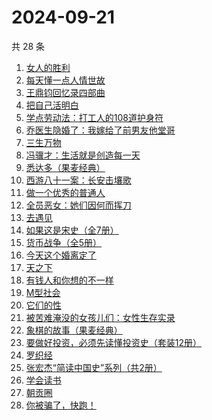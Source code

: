 # 2024-09-21

共 28 条

<!-- BEGIN WEREAD -->
<!-- 最后更新时间 2024-09-21 01:01:11 +0800 -->
1. [女人的胜利](https://weread.qq.com/web/bookDetail/50132dc0813ab937dg0158cf)
1. [每天懂一点人情世故](https://weread.qq.com/web/bookDetail/89c325f0565ef389c40e87c)
1. [王鼎钧回忆录四部曲](https://weread.qq.com/web/bookDetail/e2932a405df377e29668fff)
1. [把自己活明白](https://weread.qq.com/web/bookDetail/02032cd0813ab9352g015dd4)
1. [学点劳动法：打工人的108道护身符](https://weread.qq.com/web/bookDetail/bb332b10813ab9154g01805e)
1. [乔医生隐婚了：我嫁给了前男友他堂哥](https://weread.qq.com/web/bookDetail/c8032b40813ab7c1eg018e31)
1. [三生万物](https://weread.qq.com/web/bookDetail/48432b50813ab9339g013f3f)
1. [冯骥才：生活就是创造每一天](https://weread.qq.com/web/bookDetail/8a132890813ab9310g0154b4)
1. [悉达多（果麦经典）](https://weread.qq.com/web/bookDetail/3a832f705d0d1f3a8ec72ff)
1. [西游八十一案：长安击壤歌](https://weread.qq.com/web/bookDetail/564329b0813ab930bg0181e6)
1. [做一个优秀的普通人](https://weread.qq.com/web/bookDetail/9eb32f30813ab8721g01266a)
1. [全员恶女：她们因何而挥刀](https://weread.qq.com/web/bookDetail/60b32170813ab9330g0171f9)
1. [去遇见](https://weread.qq.com/web/bookDetail/a3d32170813ab907fg0154f3)
1. [如果这是宋史（全7册）](https://weread.qq.com/web/bookDetail/6d5322a0813ab926cg01980e)
1. [货币战争（全5册）](https://weread.qq.com/web/bookDetail/a7b324105c35e0a7bf8ad21)
1. [今天这个婚离定了](https://weread.qq.com/web/bookDetail/28b32630813ab9349g013331)
1. [天之下](https://weread.qq.com/web/bookDetail/4de326a0721770aa4de95f4)
1. [有钱人和你想的不一样](https://weread.qq.com/web/bookDetail/fd232e40720a8cd2fd23457)
1. [M型社会](https://weread.qq.com/web/bookDetail/f313231072744bcaf3154c2)
1. [它们的性](https://weread.qq.com/web/bookDetail/64f32ea0813ab7439g012564)
1. [被苦难淹没的女孩儿们：女性生存实录](https://weread.qq.com/web/bookDetail/96132f30813ab9352g017836)
1. [象棋的故事（果麦经典）](https://weread.qq.com/web/bookDetail/df532860813ab8dcbg0128a9)
1. [要做好投资，必须先读懂投资史（套装12册）](https://weread.qq.com/web/bookDetail/eec32e60813ab77fbg0114bc)
1. [罗织经](https://weread.qq.com/web/bookDetail/9ff32890813ab9091g015174)
1. [张宏杰“简读中国史”系列（共2册）](https://weread.qq.com/web/bookDetail/64c327a072182d2f64c66c0)
1. [学会读书](https://weread.qq.com/web/bookDetail/b8632dd0721caa6fb868569)
1. [朝贡圈](https://weread.qq.com/web/bookDetail/ed7320c0813ab92beg014259)
1. [你被骗了，快跑！](https://weread.qq.com/web/bookDetail/d3e320b0813ab926bg0166ea)
<!-- END WEREAD -->